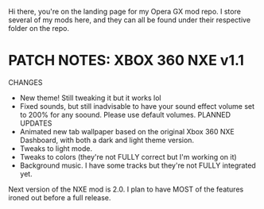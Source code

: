 Hi there, you're on the landing page for my Opera GX mod repo.
I store several of my mods here, and they can all be found under their respective folder on the repo.


# PATCH NOTES: XBOX 360 NXE v1.1
CHANGES
- New theme! Still tweaking it but it works lol
- Fixed sounds, but still inadvisable to have your sound effect volume set to 200% for any soound. Please use default volumes.
PLANNED UPDATES
- Animated new tab wallpaper based on the original Xbox 360 NXE Dashboard, with both a dark and light theme version.
- Tweaks to light mode.
- Tweaks to colors (they're not FULLY correct but I'm working on it)
- Background music. I have some tracks but they're not FULLY integrated yet.

Next version of the NXE mod is 2.0. I plan to have MOST of the features ironed out before a full release.
